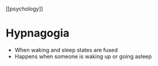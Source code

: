 [[psychology]]

# Hypnagogia
- When waking and sleep states are fused
- Happens when someone is waking up or going asleep